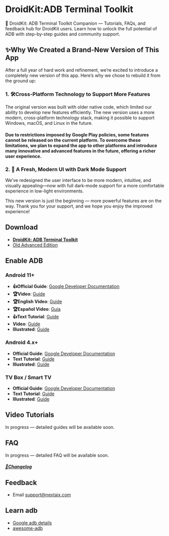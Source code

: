 # DroidKit:ADB Terminal Toolkit
📱 DroidKit: ADB Terminal Toolkit Companion — Tutorials, FAQs, and feedback hub for DroidKit users. Learn how to unlock the full potential of ADB with step-by-step guides and community support.

## ✨Why We Created a Brand-New Version of This App
After a full year of hard work and refinement, we’re excited to introduce a completely new version of this app. Here’s why we chose to rebuild it from the ground up:
### 1. 🛠Cross-Platform Technology to Support More Features
The original version was built with older native code, which limited our ability to develop new features efficiently. The new version uses a more modern, cross-platform technology stack, making it possible to support Windows, macOS, and Linux in the future.
#### Due to restrictions imposed by Google Play policies, some features cannot be released on the current platform. To overcome these limitations, we plan to expand the app to other platforms and introduce many innovative and advanced features in the future, offering a richer user experience.

### 2. 🎨 A Fresh, Modern UI with Dark Mode Support
We’ve redesigned the user interface to be more modern, intuitive, and visually appealing—now with full dark-mode support for a more comfortable experience in low-light environments.

This new version is just the beginning — more powerful features are on the way. Thank you for your support, and we hope you enjoy the improved experience!

## Download
- [**DroidKit: ADB Terminal Toolkit**](https://play.google.com/store/apps/details?id=com.nextaix.androidtoolbox)
- [Old Advanced Edition](https://play.google.com/store/apps/details?id=com.github.superadb)

## Enable ADB

<h3 id="android11">Android 11+</h3>

- **👍Official Guide**: [Google Developer Documentation](https://developer.android.com/studio/command-line/adb)
- **🏆Video**: [Guide](https://youtube.com/shorts/cXCdcrxHBBg)
- **🏆English Video**: [Guide](https://youtube.com/shorts/Zjt8qSgrt5s)
- **🏆Español Video**: [Guía](https://youtube.com/shorts/DYwk9-93c_A)
- **👍Text Tutorial**: [Guide](./md/ConnectADBText.md)
- **Video**: [Guide](https://www.youtube.com/watch?v=_JjpbufTMew)
- **Illustrated**: [Guide](https://github.com/jarhot1992/Remote-ADB/blob/main/md/openMobileADB11_13.md)

<h3 id="android4x">Android 4.x+</h3>

- **Official Guide**: [Google Developer Documentation](https://developer.android.com/studio/command-line/adb)
- **Text Tutorial**: [Guide](./md/ConnectADBText.md)
- **Illustrated**: [Guide](https://github.com/jarhot1992/Remote-ADB/blob/main/md/openMobileADB4x_13.md)

### TV Box / Smart TV
- **Official Guide**: [Google Developer Documentation](https://developer.android.com/studio/command-line/adb)
- **Text Tutorial**: [Guide](./md/ConnectADBText.md)
- **Illustrated**: [Guide](https://github.com/jarhot1992/Remote-ADB/blob/main/md/openTVADB.md)


## Video Tutorials
In progress — detailed guides will be available soon.

## FAQ
In progress — detailed FAQ will be available soon.


##### [📌Changelog](md/Changelog.md)

## Feedback
- Email[]() support@nextaix.com

## Learn adb
- [Google adb details](https://developer.android.com/studio/command-line/adb)
- [awesome-adb](https://github.com/mzlogin/awesome-adb/blob/master/README.en.md)
